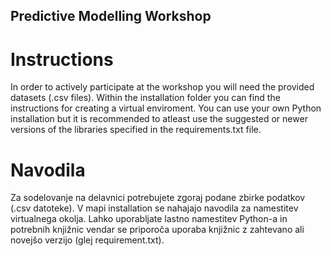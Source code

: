 ## Predictive Modelling Workshop
# Instructions
In order to actively participate at the workshop you will need the provided datasets (.csv files).
Within the installation folder you can find the instructions for creating a virtual enviroment. 
You can use your own Python installation but it is recommended to atleast use the suggested or newer versions 
of the libraries specified in the requirements.txt file.

# Navodila
Za sodelovanje na delavnici potrebujete zgoraj podane zbirke podatkov (.csv datoteke).
V mapi installation se nahajajo navodila za namestitev virtualnega okolja.
Lahko uporabljate lastno namestitev Python-a in potrebnih knjižnic vendar se priporoča uporaba knjižnic 
z zahtevano ali novejšo verzijo (glej requirement.txt).
